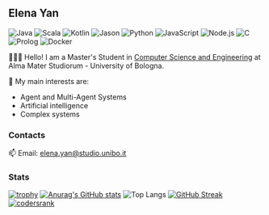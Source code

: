 ## Elena Yan

<!--
**yan-elena/yan-elena** is a ✨ _special_ ✨ repository because its `README.md` (this file) appears on your GitHub profile.

Here are some ideas to get you started:

- 🔭 I’m currently working on ...
- 🌱 I’m currently learning ...
- 👯 I’m looking to collaborate on ...
- 🤔 I’m looking for help with ...
- 💬 Ask me about ...
- 📫 How to reach me: ...
- 😄 Pronouns: ...
- ⚡ Fun fact: ...
-->

![Java](https://img.shields.io/badge/Java-Fluent-red)
![Scala](https://img.shields.io/badge/Scala-Good-Green)
![Kotlin](https://img.shields.io/badge/Kotlin-Good-Green)
![Jason](https://img.shields.io/badge/Jason-Good-Green)
![Python](https://img.shields.io/badge/Python-Good-Green)
![JavaScript](https://img.shields.io/badge/JavaScript-Good-Green)
![Node.js](https://img.shields.io/badge/Node.js-Good-Green)
![C](https://img.shields.io/badge/C-Intermediate-blue)
![Prolog](https://img.shields.io/badge/Prolog-Intermediate-blue)
![Docker](https://img.shields.io/badge/Docker-Intermediate-blue)

👩🏻‍💻 Hello! I am a Master's Student in [Computer Science and Engineering](https://corsi.unibo.it/2cycle/ComputerScienceEngineering) at Alma Mater Studiorum - University of Bologna.

🔭 My main interests are:
- Agent and Multi-Agent Systems
- Artificial intelligence
- Complex systems

### Contacts
📫 Email: elena.yan@studio.unibo.it

### Stats
[![trophy](https://github-profile-trophy.vercel.app/?username=yan-elena&row=1&no-bg=true)](https://github.com/ryo-ma/github-profile-trophy)
[![Anurag's GitHub stats](https://github-readme-stats.vercel.app/api?username=yan-elena&theme=transparent)](https://github.com/anuraghazra/github-readme-stats)
![Top Langs](https://github-readme-stats.vercel.app/api/top-langs/?username=yan-elena&layout=compact&hide_border=true&theme=transparent)
[![GitHub Streak](https://github-readme-streak-stats.herokuapp.com?user=yan-elena&theme=transparent)](https://git.io/streak-stats)
[![codersrank](https://github-production-user-asset-6210df.s3.amazonaws.com/78790594/249889833-92ab4fad-f222-4940-a575-7cdcc556e7c9.png)](https://profile.codersrank.io/user/yan-elena)
